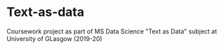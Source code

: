# Text-as-data
Coursework project as part of MS Data Science "Text as Data" subject at University of GLasgow (2019-20)
